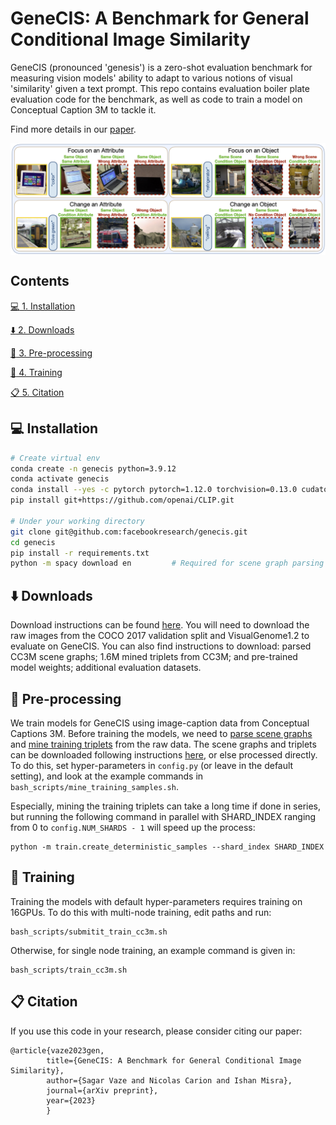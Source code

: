 # GeneCIS: A Benchmark for General Conditional Image Similarity

GeneCIS (pronounced 'genesis') is a zero-shot evaluation benchmark for measuring vision models' ability to adapt to various notions of visual 'similarity' given a text prompt. This repo contains evaluation boiler plate evaluation code for the benchmark, as well as code to train a model on Conceptual Caption 3M to tackle it.

Find more details in our [paper](TODO).

<p align="center"> <img src='assets/genecis_examples.png' align="center" > </p>

## Contents
[:computer: 1. Installation](#install)

[:arrow_down: 2. Downloads](#downloads)

[:notebook_with_decorative_cover: 3. Pre-processing](#preproc)

[:train: 4. Training](#training)

[:clipboard: 5. Citation](#cite)

## <a name="install"/> :computer: Installation

```bash
# Create virtual env 
conda create -n genecis python=3.9.12
conda activate genecis
conda install --yes -c pytorch pytorch=1.12.0 torchvision=0.13.0 cudatoolkit=11.3.1     # Change toolkit version if necessary
pip install git+https://github.com/openai/CLIP.git

# Under your working directory
git clone git@github.com:facebookresearch/genecis.git
cd genecis
pip install -r requirements.txt
python -m spacy download en         # Required for scene graph parsing
```
## <a name="downloads"/> :arrow_down: Downloads

Download instructions can be found [here](/DOWNLOAD.md). You will need to download the raw images from the COCO 2017 validation split and VisualGenome1.2 to evaluate on GeneCIS.
You can also find instructions to download: parsed CC3M scene graphs; 1.6M mined triplets from CC3M; and pre-trained model weights; additional evaluation datasets.

## <a name="preproc"/> :notebook_with_decorative_cover: Pre-processing

We train models for GeneCIS using image-caption data from Conceptual Captions 3M. 
Before training the models, we need to [parse scene graphs](train/extract_scene_graphs.py) and [mine training triplets](train/create_deterministic_samples.py) from the raw data. 
The scene graphs and triplets can be downloaded following instructions [here](/DOWNLOAD.md), or else processed directly. 
To do this, set hyper-parameters in ```config.py``` (or leave in the default setting), and look at the example commands in ```bash_scripts/mine_training_samples.sh```.

Especially, mining the training triplets can take a long time if done in series, but running the following command in parallel with SHARD_INDEX ranging from 0 to ```config.NUM_SHARDS - 1``` will speed up the process:
```
python -m train.create_deterministic_samples --shard_index SHARD_INDEX
```

## <a name="training"/> :train: Training

Training the models with default hyper-parameters requires training on 16GPUs. To do this with multi-node training, edit paths and run: 

```
bash_scripts/submitit_train_cc3m.sh
```

Otherwise, for single node training, an example command is given in:

```
bash_scripts/train_cc3m.sh
```

## <a name="cite"/> :clipboard: Citation

If you use this code in your research, please consider citing our paper:
```
@article{vaze2023gen,
        title={GeneCIS: A Benchmark for General Conditional Image Similarity},
        author={Sagar Vaze and Nicolas Carion and Ishan Misra},
        journal={arXiv preprint},
        year={2023}
        }
```